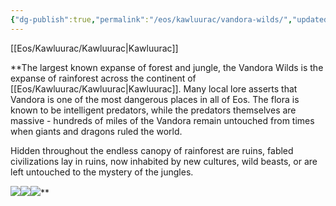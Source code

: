 ```yaml
---
{"dg-publish":true,"permalink":"/eos/kawluurac/vandora-wilds/","updated":"2024-12-24T21:27:21.809-05:00"}
---
```


[[Eos/Kawluurac/Kawluurac\|Kawluurac]]

**The largest known expanse of forest and jungle, the Vandora Wilds is the expanse of rainforest across the continent of [[Eos/Kawluurac/Kawluurac\|Kawluurac]]. Many local lore asserts that Vandora is one of the most dangerous places in all of Eos. The flora is known to be intelligent predators, while the predators themselves are massive - hundreds of miles of the Vandora remain untouched from times when giants and dragons ruled the world. 

Hidden throughout the endless canopy of rainforest are ruins, fabled civilizations lay in ruins, now inhabited by new cultures, wild beasts, or are left untouched to the mystery of the jungles. 

  
![](https://lh7-us.googleusercontent.com/HA9fFOrh5nKxvgnqEtG1KClnL0FsY8Qceugp6qVQHb7ybFIGXkHNyK3zxPb2cw8NEzUhnk7fj3Zuo9OKnTheUN0jtep7bBDMHdPGUhbhYB02m4YUWyS-2nzLnhU4RHVON_J5_8_RKWxIOrClsORVoBo)![](https://lh7-us.googleusercontent.com/8nGiJUTzf1L_ukSD2-slnKmlKXbIZtSY3aVysCg2nnBn0vsTwV8L2y3R8DYq_HrmW2CrKCQtp9gTtx4G18tuuzGY0AIMVe09OM6JZY5ZD9xlMEPGoGemW_eQxuejcGM6E9qEGmmr35-V6iT91kwQ_lI)![](https://lh7-us.googleusercontent.com/dBb4Msn2Pi21BxmWaQMIgPJW2jwQ3PNXK1LIrT3X8oT9Kca-L4itO1ouNsBg5jl62Y7_VuN-KbW34Lrcg7i7qDYENgldsiJ6uZcQSX76GjZsNSKEfpidFP6oBohdh4fNbPOK_JnpJIg-JNnxQv_vtdM)**